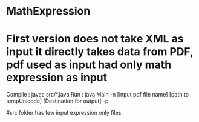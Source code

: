 # MathExpression
# First version does not take XML as input it directly takes data from PDF, pdf used as input had only math expression as input

Compile : javac src/*.java
Run : java Main -n [input pdf file name] [path to tempUnicode] [Destination for output] -p

#src folder has few input expression only files. 
